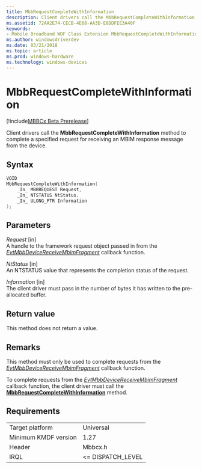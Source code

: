 ```yaml
---
title: MbbRequestCompleteWithInformation
description: Client drivers call the MbbRequestCompleteWithInformation method to complete a specified request for receiving an MBIM response message from the device.
ms.assetid: 72AA2E74-CECB-4E68-AA3D-E8DDFEE3A40F
keywords:
- Mobile Broadband WDF Class Extension MbbRequestCompleteWithInformation, MBBCx MbbRequestCompleteWithInformation
ms.author: windowsdriverdev
ms.date: 03/21/2018
ms.topic: article
ms.prod: windows-hardware
ms.technology: windows-devices
---
```


# MbbRequestCompleteWithInformation

[!include[MBBCx Beta Prerelease](../mbbcx-beta-prerelease.md)]

Client drivers call the **MbbRequestCompleteWithInformation** method to complete a specified request for receiving an MBIM response message from the device.

## Syntax

```C++
VOID
MbbRequestCompleteWithInformation(
    _In_ MBBREQUEST Request,
    _In_ NTSTATUS NtStatus,
    _In_ ULONG_PTR Information
);
```

## Parameters

*Request* [in]  
A handle to the framework request object passed in from the [*EvtMbbDeviceReceiveMbimFragment*](evt-mbb-device-receive-mbim-fragment.md) callback function.

*NtStatus* [in]  
An NTSTATUS value that represents the completion status of the request.

*Information* [in]  
The client driver must pass in the number of bytes it has written to the pre-allocated buffer. 

## Return value

This method does not return a value.

## Remarks

This method must only be used to complete requests from the [*EvtMbbDeviceReceiveMbimFragment*](evt-mbb-device-receive-mbim-fragment.md) callback function.

To complete requests from the [*EvtMbbDeviceReceiveMbimFragment*](evt-mbb-device-receive-mbim-fragment.md) callback function, the client driver must call the [**MbbRequestCompleteWithInformation**](mbbrequestcompletewithinformation.md) method.

## Requirements

|     |     |
| --- | --- |
| Target platform | Universal |
| Minimum KMDF version | 1.27 |
| Header | Mbbcx.h |
| IRQL | <= DISPATCH_LEVEL |